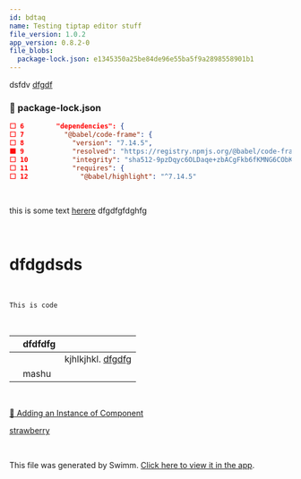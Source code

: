 ```yaml
---
id: bdtaq
name: Testing tiptap editor stuff
file_version: 1.0.2
app_version: 0.8.2-0
file_blobs:
  package-lock.json: e1345350a25be84de96e55ba5f9a2898558901b1
---
```


dsfdv [dfgdf](https://atomiks.github.io/tippyjs/v6/accessibility/#interactivity)
<!-- NOTE-swimm-snippet: the lines below link your snippet to Swimm -->
### 📄 package-lock.json
```json
⬜ 6        "dependencies": {
⬜ 7          "@babel/code-frame": {
⬜ 8            "version": "7.14.5",
🟩 9            "resolved": "https://registry.npmjs.org/@babel/code-frame/-/code-frame-7.14.5.tgz",
⬜ 10           "integrity": "sha512-9pzDqyc6OLDaqe+zbACgFkb6fKMNG6CObKpnYXChRsvYGyEdc7CA2BaqeOM+vOtCS5ndmJicPJhKAwYRI6UfFw==",
⬜ 11           "requires": {
⬜ 12             "@babel/highlight": "^7.14.5"
```

<br/>

this is some text [herere](https://vue-loader.vuejs.org/guide/scoped-css.html#child-component-root-elements) dfgdfgfdghfg

<br/>

# dfdgdsds

<br/>

```
This is code
```

<br/>

| |dfdfdfg|                                                                                      |
|---|-------|--------------------------------------------------------------------------------------|
| |       |kjhlkjhkl. [dfgdfg](https://atomiks.github.io/tippyjs/v6/accessibility/#interactivity)|
| |mashu  |                                                                                      |

<br/>

[🔘 Adding an Instance of Component](adding-an-instance-of-component.0ojyv.sw.md)

[strawberry](strawberry.vaFeg.pl.sw.md)

<br/>

This file was generated by Swimm. [Click here to view it in the app](http://localhost:5000/repos/Z2l0aHViJTNBJTNBc3Rva2Utd2VhdGhlciUzQSUzQUFkZGllQ29oZW4=/docs/bdtaq).